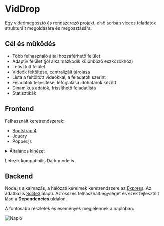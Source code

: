 # VidDrop
Egy videómegosztó és rendszerező projekt, első sorban vicces feladatok strukturált megoldására és megosztására.

## Cél és működés
* Több felhasználó által hozzáférhető felület
* Adaptív felület (jól alkalmazkodik különböző eszközökhöz)
* Letisztult felület
* Videók feltöltése, centralizált tárolása
* Lista a feltöltött videókkal, a feladatok szerint
* Feladatok teljesítése, lefoglalása időhatárok között
* Dinamikus adatok, frissíthető feladatlista
* Statisztikák

## Frontend
Felhasznált keretrendszerek:
* [Bootstrap 4](https://getbootstrap.com/)
* Jquery
* Popper.js

<details>
    <summary>Általános kinézet</summary>
    <p align="center">
        <img alt="Bejelentkezés" height="550" src="https://i.imgur.com/4B155mb.png">
        <img alt="Feladatlista" height="550" src="https://i.imgur.com/5NMJ9bF.png">
        <img alt="Navigáció" height="550" src="https://i.imgur.com/XLJIE7I.png">
        <img alt="Feladatmegoldás" height="550" src="https://i.imgur.com/nT0gx9f.png">
        <img alt="Dinamikus adatok" height="550" src="https://i.imgur.com/utDPeLf.png">
        <img alt="Statisztikák" height="550" src="https://i.imgur.com/7rLAIJ1.png">
    </p>
</details>

Létezik kompatibilis Dark mode is.

## Backend
Node.js alkalmazás, a hálózati kérelmek keretrendszere az [Express](http://expressjs.com/).
Az adatbázis [Sqlite3](https://sqlite.org/index.html) alapú.
Az összes felhasznált egységet és ezek fejlesztőit lásd a **Dependencies** oldalon.

A fontosabb részletek és események megjelennek a naplóban:

![Napló](https://i.imgur.com/masng09.png)
